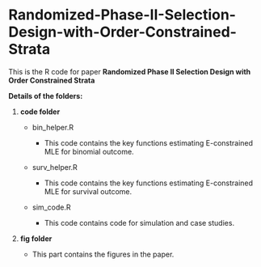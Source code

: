 # Randomized-Phase-II-Selection-Design-with-Order-Constrained-Strata
This is the R code for paper **Randomized Phase II Selection Design with Order Constrained Strata**


**Details of the folders:**

1. **code folder** 
    * bin_helper.R
        + This code contains the key functions estimating E-constrained MLE for binomial outcome.

    * surv_helper.R
        + This code contains the key functions estimating E-constrained MLE for survival outcome.
        
    * sim_code.R
        + This code contains code for simulation and case studies.
  
2. **fig folder**
    * This part contains the figures in the paper.
    

